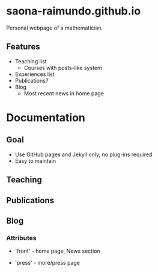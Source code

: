 # saona-raimundo.github.io
Personal webpage of a mathematician.

## Features

- Teaching list
  - Courses with posts-like system
- Experiences list
- Publications?
- Blog
  - Most recent news in home page

# Documentation

## Goal

- Use GitHub pages and Jekyll only, no plug-ins required
- Easy to maintain

## Teaching

## Publications

## Blog

### Attributes

- 'front' - home page, News section

- 'press' - more/press page